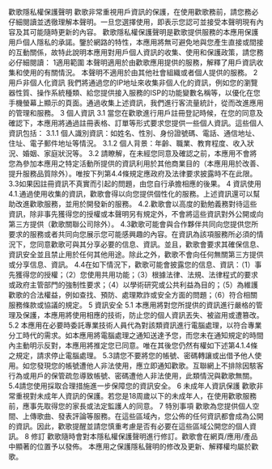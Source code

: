 歡歌隱私權保護聲明
歡歌非常重視用戶資訊的保護，在使用歡歌務前，請您務必仔細閱讀並透徹理解本聲明。一旦您選擇使用，即表示您認可並接受本聲明現有內容及其可能隨時更新的內容。
歡歌隱私權保護聲明是歡歌提供服務的本應用保護用戶個人隱私的承諾。鑒於網路的特性，本應用將無可避免地與您產生直接或間接的互動關係，故特此說明本應用對用戶個人資訊的收集、使用和保護政策，請您務必仔細閱讀：
1適用範圍
本聲明適用於由歡歌應用提供的服務，解釋了用戶資訊收集和使用的有關情況。 
本聲明不適用於由其他社會組織或者個人提供的服務。
2 用戶非個人化資訊
我們將通過您的IP地址來收集非個人化的資訊，例如您的瀏覽器性質、操作系統種類、給您提供接入服務的ISP的功能變數名稱等，以優化在您手機螢幕上顯示的頁面。通過收集上述資訊，我們進行客流量統計，從而改進應用的管理和服務。
3 個人資訊
3.1 當您在歡歌進行用戶註冊登記時候，在您的同意及確認下，本應用將通過註冊表格、訂單等形式要求您提供一些個人資訊。這些個人資訊包括：
3.1.1 個人識別資訊：如姓名、性別、身份證號碼、電話、通信地址、住址、電子郵件地址等情況。
3.1.2 個人背景：年齡、職業、教育程度、收入狀況、婚姻、家庭狀況等。
3.2 請瞭解，在未經您同意及確認之前，本應用不會將您為參加本應用之特定活動所提供的資訊利用於其他商業目的（本應用用於改善、提升服務品質除外）。唯按下列第4.4條規定應政府及法律要求披露時不在此限。
3.3如果因註冊資訊不真實而引起的問題，由您自行承擔相應的後果。
4 資訊使用
4.1.通過使用收集的資訊，歡歌會得以向您提供個性化的服務。上述資訊還可以幫助改進歡歌服務，並用於開發新的服務。
4.2.歡歌會以高度的勤勉義務對待這些資訊，除非事先獲得您的授權或本聲明另有規定外，不會將這些資訊對外公開或向第三方提供（歡歌關聯公司除外）。
4.3歡歌可能會與合作夥伴共同向您提供您所要求的服務或者共同向您展示您可能感興趣的內容。在資訊為該項服務所必須的情況下，您同意歡歌可與其分享必要的信息、資訊。並且，歡歌會要求其確保信息、資訊安全並且禁止用於任何其他用途。除此之外，歡歌不會向任何無關第三方提供或分享信息、資訊。
4.4在如下情況下，歡歌可能會披露您的信息、資訊：（1）事先獲得您的授權；（2）您使用共用功能；（3）根據法律、法規、法律程式的要求或政府主管部門的強制性要求；（4）以學術研究或公共利益為目的；（5）為維護歡歌的合法權益，例如查找、預防、處理欺詐或安全方面的問題；（6）符合相關服務條款或協議的規定。
5 資訊安全
5.1 本應用將對您所提供的資訊進行嚴格的管理及保護，本應用將使用相應的技術，防止您的個人資訊丟失、被盜用或遭篡改。
5.2 本應用在必要時委託專業技術人員代為對該類資訊進行電腦處理，以符合專業分工時代的需求。如本應用將電腦處理之通知送達予您，而您未在通知規定的時間內主動明示反對，本應用將推定您已同意。唯在其後您仍然有權如下述第4.1.4條之規定，請求停止電腦處理。
5.3請您不要將您的帳號、密碼轉讓或出借予他人使用。如您發現您的帳號遭他人非法使用，應立即通知歡歌。互聯網上不排除因駭客行為或用戶的保管疏忽導致帳號、密碼遭他人非法使用，此類情況與歡歌無關。
5.4請您使用採取合理措施進一步保障您的資訊安全。
6 未成年人資訊保護
歡歌非常重視對未成年人資訊的保護。若您是18周歲以下的未成年人，在使用歡歌服務前，應事先取得您的家長或法定監護人的同意。
7 特別事項
歡歌為您提供個人空間、上傳歌曲、發表評論等服務。在這些區域內，您公佈的任何資訊都會成為公開的資訊。因此，歡歌提醒並請您慎重考慮是否有必要在這些區域公開您的個人資訊。
8 修訂
歡歌隨時會對本隱私權保護聲明進行修訂。歡歌會在網頁/應用/產品中顯著的位置予以發佈。
本應用之保護隱私聲明的修改及更新、解釋權均屬於歡歌。